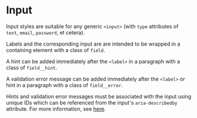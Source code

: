 # Input

Input styles are suitable for any generic `<input>` (with `type` attributes of
`text`, `email`, `password`, et cetera).

Labels and the corresponding input are are intended to be wrapped in a
containing element with a class of `field`.

A hint can be added immediately after the `<label>` in a paragraph with
a class of `field__hint`.

A validation error message can be added immediately after the `<label>`
or hint in a paragraph with a class of `field__error`.

Hints and validation error messages must be associated with the input using
unique IDs which can be referenced from the input's `aria-describedby`
attribute. For more information, see [here](https://webaim.org/techniques/formvalidation/#error).
